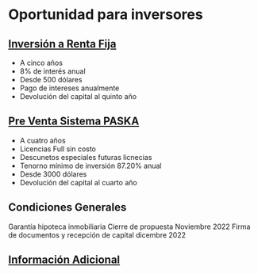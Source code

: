 # Oportunidad para inversores

## [Inversión a Renta Fija](./InversionRentaFija.md) 
* A cinco años
* 8% de interés anual
* Desde 500 dólares
* Pago de intereses anualmente
* Devolución del capital al quinto año

## [Pre Venta Sistema PASKA](./Preventa.md) 
* A cuatro años
* Licencias Full sin costo
* Descunetos especiales futuras licnecias
* Tenorno mínimo de inversión 87.20% anual
* Desde 3000 dólares
* Devolución del capital al cuarto año

## Condiciones Generales
Garantía hipoteca inmobiliaria
Cierre de propuesta Noviembre 2022
Firma de documentos y recepción de capital dicembre 2022

## [Información Adicional](./InfoAdicOportunidad.md)
